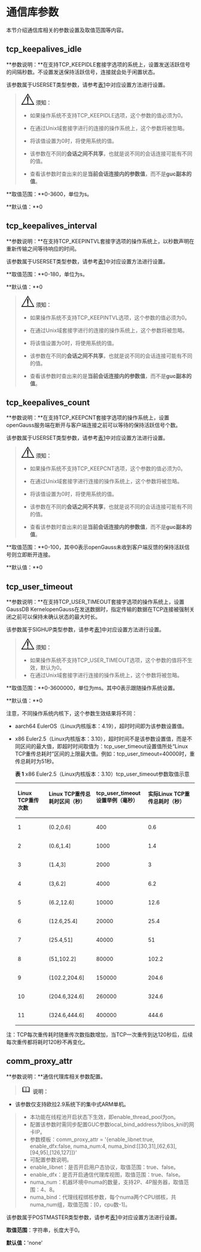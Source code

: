 # 通信库参数

本节介绍通信库相关的参数设置及取值范围等内容。

## tcp\_keepalives\_idle<a name="zh-cn_topic_0237124697_zh-cn_topic_0059778583_s6408e7a3547b4238a82bbeee5c3555b1"></a>

**参数说明：**在支持TCP\_KEEPIDLE套接字选项的系统上，设置发送活跃信号的间隔秒数。不设置发送保持活跃信号，连接就会处于闲置状态。

该参数属于USERSET类型参数，请参考[表1](重设参数.md#zh-cn_topic_0237121562_zh-cn_topic_0059777490_t91a6f212010f4503b24d7943aed6d846)中对应设置方法进行设置。

>![](public_sys-resources/icon-notice.png) **须知：**  
> 
>-   如果操作系统不支持TCP\_KEEPIDLE选项，这个参数的值必须为0。  
>
>-   在通过Unix域套接字进行的连接的操作系统上，这个参数将被忽略。  
>
>-   将该值设置为0时，将使用系统的值。
>
>-   该参数在不同的**会话之间不共享**，也就是说不同的会话连接可能有不同的值。
>
>-   查看该参数时查出来的是**当前会话连接内的参数值**，而不是**guc副本的值**。

**取值范围：**0-3600，单位为s。

**默认值：**0

## tcp\_keepalives\_interval<a name="zh-cn_topic_0237124697_zh-cn_topic_0059778583_s468705800b794486898007eb63b3b595"></a>

**参数说明：**在支持TCP\_KEEPINTVL套接字选项的操作系统上，以秒数声明在重新传输之间等待响应的时间。

该参数属于USERSET类型参数，请参考[表1](重设参数.md#zh-cn_topic_0237121562_zh-cn_topic_0059777490_t91a6f212010f4503b24d7943aed6d846)中对应设置方法进行设置。

**取值范围：**0-180，单位为s。

**默认值：**0

>![](public_sys-resources/icon-notice.png) **须知：**   
>
>-   如果操作系统不支持TCP\_KEEPINTVL选项，这个参数的值必须为0。  
>
>-   在通过Unix域套接字进行的连接的操作系统上，这个参数将被忽略。
>
>-   将该值设置为0时，将使用系统的值。  
>
>-   该参数在不同的**会话之间不共享**，也就是说不同的会话连接可能有不同的值。
>
>-   查看该参数时查出来的是**当前会话连接内的参数值**，而不是**guc副本的值**。

## tcp\_keepalives\_count<a name="zh-cn_topic_0237124697_zh-cn_topic_0059778583_scb812ad2f34f47dcabeac73c6e1a163c"></a>

**参数说明：**在支持TCP\_KEEPCNT套接字选项的操作系统上，设置openGauss服务端在断开与客户端连接之前可以等待的保持活跃信号个数。

该参数属于USERSET类型参数，请参考[表1](重设参数.md#zh-cn_topic_0237121562_zh-cn_topic_0059777490_t91a6f212010f4503b24d7943aed6d846)中对应设置方法进行设置。

>![](public_sys-resources/icon-notice.png) **须知：**   
>
>-   如果操作系统不支持TCP\_KEEPCNT选项，这个参数的值必须为0。
> 
>-   在通过Unix域套接字进行连接的操作系统上，这个参数将被忽略。  
>
>-   将该值设置为0时，将使用系统的值。
>
>-   该参数在不同的**会话之间不共享**，也就是说不同的会话连接可能有不同的值。
>
>-   查看该参数时查出来的是**当前会话连接内的参数值**，而不是**guc副本的值**。

**取值范围：**0-100，其中0表示openGauss未收到客户端反馈的保持活跃信号则立即断开连接。

**默认值：**0

## tcp\_user\_timeout<a name="section1190471318438"></a>

**参数说明：**在支持TCP\_USER\_TIMEOUT套接字选项的操作系统上，设置GaussDB KernelopenGauss在发送数据时，指定传输的数据在TCP连接被强制关闭之前可以保持未确认状态的最大时长。

该参数属于SIGHUP类型参数，请参考[表1](设置参数.md#zh-cn_topic_0283137176_zh-cn_topic_0237121562_zh-cn_topic_0059777490_t91a6f212010f4503b24d7943aed6d846)中对应设置方法进行设置。

>![](public_sys-resources/icon-notice.png) **须知：** 
>
>-   如果操作系统不支持TCP\_USER\_TIMEOUT选项，这个参数的值将不生效，默认为0。
>-   在通过Unix域套接字进行连接的操作系统上，这个参数将被忽略。

**取值范围：**0-3600000，单位为ms。其中0表示跟随操作系统设置。

**默认值：**0

注意，不同操作系统内核下，这个参数生效结果将不同：

- aarch64 EulerOS（Linux内核版本：4.19），超时时间即为该参数设置值。

- x86 Euler2.5（Linux内核版本：3.10），超时时间不是该参数设置值，而是不同区间的最大值，即超时时间取值为：tcp\_user\_timeout设置值所处“Linux TCP重传总耗时”区间的上限最大值。例如：tcp\_user\_timeout=40000时，重传总耗时为51秒。

  **表 1**  x86 Euler2.5（Linux内核版本：3.10）tcp\_user\_timeout参数取值示意

  <table><thead align="left"><tr id="row137641859134610"><th class="cellrowborder" valign="top" width="17.2982701729827%" id="mcps1.2.5.1.1"><p id="p29571916104716"><a name="p29571916104716"></a><a name="p29571916104716"></a>Linux TCP重传次数</p>
  </th>
  <th class="cellrowborder" valign="top" width="26.37736226377362%" id="mcps1.2.5.1.2"><p id="p117641259194614"><a name="p117641259194614"></a><a name="p117641259194614"></a>Linux TCP重传总耗时区间（秒）</p>
  </th>
  <th class="cellrowborder" valign="top" width="28.887111288871115%" id="mcps1.2.5.1.3"><p id="p276425919467"><a name="p276425919467"></a><a name="p276425919467"></a>tcp_user_timeout设置举例（毫秒）</p>
  </th>
  <th class="cellrowborder" valign="top" width="27.43725627437256%" id="mcps1.2.5.1.4"><p id="p3805236486"><a name="p3805236486"></a><a name="p3805236486"></a>实际Linux TCP重传总耗时（秒）</p>
  </th>
  </tr>
  </thead>
  <tbody><tr id="row37641059114619"><td class="cellrowborder" valign="top" width="17.2982701729827%" headers="mcps1.2.5.1.1 "><p id="p0764115924617"><a name="p0764115924617"></a><a name="p0764115924617"></a>1</p>
  </td>
  <td class="cellrowborder" valign="top" width="26.37736226377362%" headers="mcps1.2.5.1.2 "><p id="p27641159194615"><a name="p27641159194615"></a><a name="p27641159194615"></a>(0.2,0.6]</p>
  </td>
  <td class="cellrowborder" valign="top" width="28.887111288871115%" headers="mcps1.2.5.1.3 "><p id="p1076411595467"><a name="p1076411595467"></a><a name="p1076411595467"></a>400</p>
  </td>
  <td class="cellrowborder" valign="top" width="27.43725627437256%" headers="mcps1.2.5.1.4 "><p id="p1180515304818"><a name="p1180515304818"></a><a name="p1180515304818"></a>0.6</p>
  </td>
  </tr>
  <tr id="row19764185913468"><td class="cellrowborder" valign="top" width="17.2982701729827%" headers="mcps1.2.5.1.1 "><p id="p18764185918466"><a name="p18764185918466"></a><a name="p18764185918466"></a>2</p>
  </td>
  <td class="cellrowborder" valign="top" width="26.37736226377362%" headers="mcps1.2.5.1.2 "><p id="p147641659164619"><a name="p147641659164619"></a><a name="p147641659164619"></a>(0.6,1.4]</p>
  </td>
  <td class="cellrowborder" valign="top" width="28.887111288871115%" headers="mcps1.2.5.1.3 "><p id="p19764659144610"><a name="p19764659144610"></a><a name="p19764659144610"></a>1000</p>
  </td>
  <td class="cellrowborder" valign="top" width="27.43725627437256%" headers="mcps1.2.5.1.4 "><p id="p880518313486"><a name="p880518313486"></a><a name="p880518313486"></a>1.4</p>
  </td>
  </tr>
  <tr id="row12764759104617"><td class="cellrowborder" valign="top" width="17.2982701729827%" headers="mcps1.2.5.1.1 "><p id="p1976425919462"><a name="p1976425919462"></a><a name="p1976425919462"></a>3</p>
  </td>
  <td class="cellrowborder" valign="top" width="26.37736226377362%" headers="mcps1.2.5.1.2 "><p id="p876418599463"><a name="p876418599463"></a><a name="p876418599463"></a>(1.4,3]</p>
  </td>
  <td class="cellrowborder" valign="top" width="28.887111288871115%" headers="mcps1.2.5.1.3 "><p id="p19764059124619"><a name="p19764059124619"></a><a name="p19764059124619"></a>2000</p>
  </td>
  <td class="cellrowborder" valign="top" width="27.43725627437256%" headers="mcps1.2.5.1.4 "><p id="p68063344820"><a name="p68063344820"></a><a name="p68063344820"></a>3</p>
  </td>
  </tr>
  <tr id="row147651859124610"><td class="cellrowborder" valign="top" width="17.2982701729827%" headers="mcps1.2.5.1.1 "><p id="p5765185994610"><a name="p5765185994610"></a><a name="p5765185994610"></a>4</p>
  </td>
  <td class="cellrowborder" valign="top" width="26.37736226377362%" headers="mcps1.2.5.1.2 "><p id="p157659593466"><a name="p157659593466"></a><a name="p157659593466"></a>(3,6.2]</p>
  </td>
  <td class="cellrowborder" valign="top" width="28.887111288871115%" headers="mcps1.2.5.1.3 "><p id="p276595917467"><a name="p276595917467"></a><a name="p276595917467"></a>4000</p>
  </td>
  <td class="cellrowborder" valign="top" width="27.43725627437256%" headers="mcps1.2.5.1.4 "><p id="p28065310483"><a name="p28065310483"></a><a name="p28065310483"></a>6.2</p>
  </td>
  </tr>
  <tr id="row67651593468"><td class="cellrowborder" valign="top" width="17.2982701729827%" headers="mcps1.2.5.1.1 "><p id="p157651859184616"><a name="p157651859184616"></a><a name="p157651859184616"></a>5</p>
  </td>
  <td class="cellrowborder" valign="top" width="26.37736226377362%" headers="mcps1.2.5.1.2 "><p id="p076512597468"><a name="p076512597468"></a><a name="p076512597468"></a>(6.2,12.6]</p>
  </td>
  <td class="cellrowborder" valign="top" width="28.887111288871115%" headers="mcps1.2.5.1.3 "><p id="p167658595462"><a name="p167658595462"></a><a name="p167658595462"></a>10000</p>
  </td>
  <td class="cellrowborder" valign="top" width="27.43725627437256%" headers="mcps1.2.5.1.4 "><p id="p16806136480"><a name="p16806136480"></a><a name="p16806136480"></a>12.6</p>
  </td>
  </tr>
  <tr id="row076535917460"><td class="cellrowborder" valign="top" width="17.2982701729827%" headers="mcps1.2.5.1.1 "><p id="p376520592466"><a name="p376520592466"></a><a name="p376520592466"></a>6</p>
  </td>
  <td class="cellrowborder" valign="top" width="26.37736226377362%" headers="mcps1.2.5.1.2 "><p id="p137651659134610"><a name="p137651659134610"></a><a name="p137651659134610"></a>(12.6,25.4]</p>
  </td>
  <td class="cellrowborder" valign="top" width="28.887111288871115%" headers="mcps1.2.5.1.3 "><p id="p15765185944617"><a name="p15765185944617"></a><a name="p15765185944617"></a>20000</p>
  </td>
  <td class="cellrowborder" valign="top" width="27.43725627437256%" headers="mcps1.2.5.1.4 "><p id="p380611364813"><a name="p380611364813"></a><a name="p380611364813"></a>25.4</p>
  </td>
  </tr>
  <tr id="row7765659154610"><td class="cellrowborder" valign="top" width="17.2982701729827%" headers="mcps1.2.5.1.1 "><p id="p5765195913461"><a name="p5765195913461"></a><a name="p5765195913461"></a>7</p>
  </td>
  <td class="cellrowborder" valign="top" width="26.37736226377362%" headers="mcps1.2.5.1.2 "><p id="p177651759114610"><a name="p177651759114610"></a><a name="p177651759114610"></a>(25.4,51]</p>
  </td>
  <td class="cellrowborder" valign="top" width="28.887111288871115%" headers="mcps1.2.5.1.3 "><p id="p4765185916461"><a name="p4765185916461"></a><a name="p4765185916461"></a>40000</p>
  </td>
  <td class="cellrowborder" valign="top" width="27.43725627437256%" headers="mcps1.2.5.1.4 "><p id="p1080612320486"><a name="p1080612320486"></a><a name="p1080612320486"></a>51</p>
  </td>
  </tr>
  <tr id="row4766165919467"><td class="cellrowborder" valign="top" width="17.2982701729827%" headers="mcps1.2.5.1.1 "><p id="p18766115913460"><a name="p18766115913460"></a><a name="p18766115913460"></a>8</p>
  </td>
  <td class="cellrowborder" valign="top" width="26.37736226377362%" headers="mcps1.2.5.1.2 "><p id="p1076625916469"><a name="p1076625916469"></a><a name="p1076625916469"></a>(51,102.2]</p>
  </td>
  <td class="cellrowborder" valign="top" width="28.887111288871115%" headers="mcps1.2.5.1.3 "><p id="p976613595464"><a name="p976613595464"></a><a name="p976613595464"></a>80000</p>
  </td>
  <td class="cellrowborder" valign="top" width="27.43725627437256%" headers="mcps1.2.5.1.4 "><p id="p380619354819"><a name="p380619354819"></a><a name="p380619354819"></a>102.2</p>
  </td>
  </tr>
  <tr id="row1076695915467"><td class="cellrowborder" valign="top" width="17.2982701729827%" headers="mcps1.2.5.1.1 "><p id="p1776605914614"><a name="p1776605914614"></a><a name="p1776605914614"></a>9</p>
  </td>
  <td class="cellrowborder" valign="top" width="26.37736226377362%" headers="mcps1.2.5.1.2 "><p id="p5766125944619"><a name="p5766125944619"></a><a name="p5766125944619"></a>(102.2,204.6]</p>
  </td>
  <td class="cellrowborder" valign="top" width="28.887111288871115%" headers="mcps1.2.5.1.3 "><p id="p3766459164613"><a name="p3766459164613"></a><a name="p3766459164613"></a>150000</p>
  </td>
  <td class="cellrowborder" valign="top" width="27.43725627437256%" headers="mcps1.2.5.1.4 "><p id="p6806034483"><a name="p6806034483"></a><a name="p6806034483"></a>204.6</p>
  </td>
  </tr>
  <tr id="row1576618592468"><td class="cellrowborder" valign="top" width="17.2982701729827%" headers="mcps1.2.5.1.1 "><p id="p876615944619"><a name="p876615944619"></a><a name="p876615944619"></a>10</p>
  </td>
  <td class="cellrowborder" valign="top" width="26.37736226377362%" headers="mcps1.2.5.1.2 "><p id="p17766115984619"><a name="p17766115984619"></a><a name="p17766115984619"></a>(204.6,324.6]</p>
  </td>
  <td class="cellrowborder" valign="top" width="28.887111288871115%" headers="mcps1.2.5.1.3 "><p id="p10766175964612"><a name="p10766175964612"></a><a name="p10766175964612"></a>260000</p>
  </td>
  <td class="cellrowborder" valign="top" width="27.43725627437256%" headers="mcps1.2.5.1.4 "><p id="p580619315482"><a name="p580619315482"></a><a name="p580619315482"></a>324.6</p>
  </td>
  </tr>
  <tr id="row11766105994614"><td class="cellrowborder" valign="top" width="17.2982701729827%" headers="mcps1.2.5.1.1 "><p id="p10766115994619"><a name="p10766115994619"></a><a name="p10766115994619"></a>11</p>
  </td>
  <td class="cellrowborder" valign="top" width="26.37736226377362%" headers="mcps1.2.5.1.2 "><p id="p376785920464"><a name="p376785920464"></a><a name="p376785920464"></a>(324.6,444.6]</p>
  </td>
  <td class="cellrowborder" valign="top" width="28.887111288871115%" headers="mcps1.2.5.1.3 "><p id="p17671259154617"><a name="p17671259154617"></a><a name="p17671259154617"></a>400000</p>
  </td>
  <td class="cellrowborder" valign="top" width="27.43725627437256%" headers="mcps1.2.5.1.4 "><p id="p2806531485"><a name="p2806531485"></a><a name="p2806531485"></a>444.6</p>
  </td>
  </tr>
  </tbody>
  </table>

注：TCP每次重传耗时随重传次数指数增加，当TCP一次重传到达120秒后，后续每次重传都将耗时120秒不再变化。

## comm\_proxy\_attr<a name="section167117211811"></a>

**参数说明：**通信代理库相关参数配置。

>![](public_sys-resources/icon-note.png) **说明：** 
-   该参数仅支持欧拉2.9系统下的集中式ARM单机。
>-   本功能在线程池开启状态下生效，即enable\_thread\_pool为on。
>-   配置该参数时需同步配置GUC参数local\_bind\_address为libos\_kni的网卡IP。
>-   参数模板：comm\_proxy\_attr = '\{enable\_libnet:true, enable\_dfx:false, numa\_num:4, numa\_bind:\[\[30,31\],\[62,63\],\[94,95\],\[126,127\]\]\}'
>-   可配置参数说明。
>   -   enable\_libnet：是否开启用户态协议，取值范围：true、false。
>   -   enable\_dfx：是否开启通信代理库视图，取值范围：true、false。
>   -   numa\_num：机器环境中numa的数量，支持2P、4P服务器，取值范围：4、8。
>   -   numa\_bind：代理线程绑核参数，每个numa两个CPU绑核，共numa\_num组，取值范围：\[0，cpu数-1\]。

该参数属于POSTMASTER类型参数，请参考[表1](重设参数.md#zh-cn_topic_0237121562_zh-cn_topic_0059777490_t91a6f212010f4503b24d7943aed6d846)中对应设置方法进行设置。

**取值范围**：字符串，长度大于0。

**默认值：**'none'